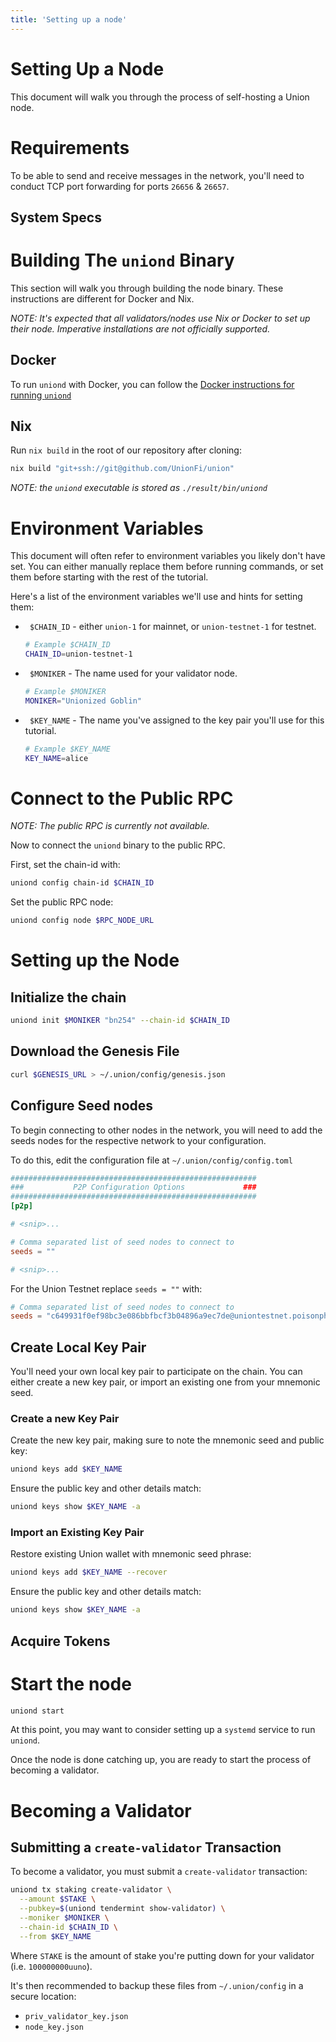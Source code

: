```yaml
---
title: 'Setting up a node'
---
```


# Setting Up a Node

This document will walk you through the process of self-hosting a Union node.

# Requirements 

To be able to send and receive messages in the network, you'll need to conduct TCP port forwarding for ports `26656` & `26657`.

## System Specs

<!-- TODO(unionfi/union#120): document system requirements for validators -->

# Building The `uniond` Binary

This section will walk you through building the node binary. These instructions are different for Docker and Nix.

*NOTE: It's expected that all validators/nodes use Nix or Docker to set up their node. Imperative installations are not officially supported.*

## Docker

To run `uniond` with Docker, you can follow the [Docker instructions for running `uniond`](./running-uniond.md#Docker)

## Nix

Run `nix build` in the root of our repository after cloning:

<!-- TODO: Once repo is public, update to:
```sh
nix build "github:UnionFi/union"
```
-->
```sh
nix build "git+ssh://git@github.com/UnionFi/union"
```

*NOTE: the `uniond` executable is stored as `./result/bin/uniond`*

# Environment Variables

This document will often refer to environment variables you likely don't have set. You can either manually replace them before running commands, or set them before starting with the rest of the tutorial.

Here's a list of the environment variables we'll use and hints for setting them:

* ` $CHAIN_ID` - either `union-1` for mainnet, or `union-testnet-1` for testnet.

  ```sh
  # Example $CHAIN_ID
  CHAIN_ID=union-testnet-1
  ```

* ` $MONIKER` - The name used for your validator node.

  ```sh
  # Example $MONIKER
  MONIKER="Unionized Goblin"
  ```

* ` $KEY_NAME` - The name you've assigned to the key pair you'll use for this tutorial.

  ```sh
  # Example $KEY_NAME
  KEY_NAME=alice
  ```

# Connect to the Public RPC

*NOTE: The public RPC is currently not available.*

Now to connect the `uniond` binary to the public RPC.

First, set the chain-id with:

```sh
uniond config chain-id $CHAIN_ID
```

Set the public RPC node:

<!-- TODO: Replace `$RPC_NODE_URL` with our RPC node URL. https://github.com/UnionFi/union/issues/30 -->
```sh
uniond config node $RPC_NODE_URL
```

# Setting up the Node

## Initialize the chain

```sh
uniond init $MONIKER "bn254" --chain-id $CHAIN_ID
```

## Download the Genesis File

<!-- TODO: Create and upload genesis file for users to download. https://github.com/UnionFi/union/issues/31 -->
```sh
curl $GENESIS_URL > ~/.union/config/genesis.json
```

## Configure Seed nodes

To begin connecting to other nodes in the network, you will need to add the seeds nodes for the respective network to your configuration.

To do this, edit the configuration file at `~/.union/config/config.toml`

```toml
#######################################################
###           P2P Configuration Options             ###
#######################################################
[p2p]

# <snip>...

# Comma separated list of seed nodes to connect to
seeds = ""

# <snip>...
```

For the Union Testnet replace `seeds = ""` with:

```toml
# Comma separated list of seed nodes to connect to
seeds = "c649931f0ef98bc3e086bbfbcf3b04896a9ec7de@uniontestnet.poisonphang.com:26656"
```

## Create Local Key Pair

You'll need your own local key pair to participate on the chain. You can either create a new key pair, or import an existing one from your mnemonic seed.

### Create a new Key Pair

Create the new key pair, making sure to note the mnemonic seed and public key:

```sh
uniond keys add $KEY_NAME
```

Ensure the public key and other details match:

```sh
uniond keys show $KEY_NAME -a
```

### Import an Existing Key Pair

Restore existing Union wallet with mnemonic seed phrase:

```sh
uniond keys add $KEY_NAME --recover
```

Ensure the public key and other details match:

```sh
uniond keys show $KEY_NAME -a
```

## Acquire Tokens

<!-- TODO: Determine process for distributing tokens on testnet. https://github.com/UnionFi/union/issues/33 -->

# Start the node

```sh
uniond start
```

At this point, you may want to consider setting up a `systemd` service to run `uniond`.

Once the node is done catching up, you are ready to start the process of becoming a validator.

# Becoming a Validator

## Submitting a `create-validator` Transaction

To become a validator, you must submit a `create-validator` transaction:

```sh
uniond tx staking create-validator \
  --amount $STAKE \
  --pubkey=$(uniond tendermint show-validator) \
  --moniker $MONIKER \
  --chain-id $CHAIN_ID \
  --from $KEY_NAME
```

Where `STAKE` is the amount of stake you're putting down for your validator (i.e. `100000000uuno`).

It's then recommended to backup these files from `~/.union/config` in a secure location:

* `priv_validator_key.json`
* `node_key.json`
